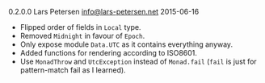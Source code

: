 0.2.0.0 Lars Petersen <info@lars-petersen.net> 2015-06-16

  * Flipped order of fields in `Local` type.
  * Removed `Midnight` in favour of `Epoch`.
  * Only expose module `Data.UTC` as it contains everything anyway.
  * Added functions for rendering according to ISO8601.
  * Use `MonadThrow` and `UtcException` instead of `Monad.fail` 
    (`fail` is just for pattern-match fail as I learned).
